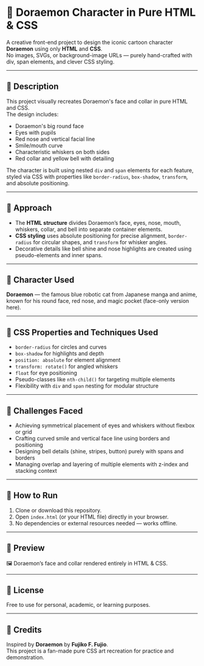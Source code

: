 # 🎨 Doraemon Character in Pure HTML & CSS

A creative front-end project to design the iconic cartoon character **Doraemon** using only **HTML** and **CSS**.  
No images, SVGs, or background-image URLs — purely hand-crafted with div, span elements, and clever CSS styling.

---

## 📌 Description

This project visually recreates Doraemon's face and collar in pure HTML and CSS.  
The design includes:
- Doraemon's big round face
- Eyes with pupils
- Red nose and vertical facial line
- Smile/mouth curve
- Characteristic whiskers on both sides
- Red collar and yellow bell with detailing

The character is built using nested `div` and `span` elements for each feature, styled via CSS with properties like `border-radius`, `box-shadow`, `transform`, and absolute positioning.

---

## 📌 Approach

- The **HTML structure** divides Doraemon’s face, eyes, nose, mouth, whiskers, collar, and bell into separate container elements.
- **CSS styling** uses absolute positioning for precise alignment, `border-radius` for circular shapes, and `transform` for whisker angles.
- Decorative details like bell shine and nose highlights are created using pseudo-elements and inner spans.

---

## 📌 Character Used  
**Doraemon** — the famous blue robotic cat from Japanese manga and anime, known for his round face, red nose, and magic pocket (face-only version here).

---

## 📌 CSS Properties and Techniques Used

- `border-radius` for circles and curves
- `box-shadow` for highlights and depth
- `position: absolute` for element alignment
- `transform: rotate()` for angled whiskers
- `float` for eye positioning
- Pseudo-classes like `nth-child()` for targeting multiple elements
- Flexibility with `div` and `span` nesting for modular structure

---

## 📌 Challenges Faced

- Achieving symmetrical placement of eyes and whiskers without flexbox or grid
- Crafting curved smile and vertical face line using borders and positioning
- Designing bell details (shine, stripes, button) purely with spans and borders
- Managing overlap and layering of multiple elements with z-index and stacking context

---

## 📌 How to Run

1. Clone or download this repository.
2. Open `index.html` (or your HTML file) directly in your browser.
3. No dependencies or external resources needed — works offline.

---

## 📌 Preview  

🖼️ Doraemon’s face and collar rendered entirely in HTML & CSS.



---

## 📌 License

Free to use for personal, academic, or learning purposes.

---

## 📌 Credits

Inspired by **Doraemon** by **Fujiko F. Fujio**.  
This project is a fan-made pure CSS art recreation for practice and demonstration.

